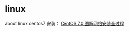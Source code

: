 # linux
about linux
centos7 安装：
<a href="https://blog.51cto.com/lixiaotao/1688770" target="_blank">CentOS 7.0 图解网络安装全过程</a>

